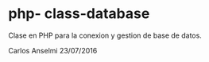 # php- class-database
Clase en PHP para la conexion y gestion de base de datos.


Carlos Anselmi 23/07/2016
